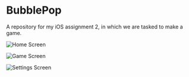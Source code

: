 # BubblePop

A repository for my iOS assignment 2, in which we are tasked to make a game. 

![Home Screen](http://i.imgur.com/vaBleoZ.png)

![Game Screen](http://i.imgur.com/duwZE8E.png)

![Settings Screen](http://i.imgur.com/AazB99A.png)
